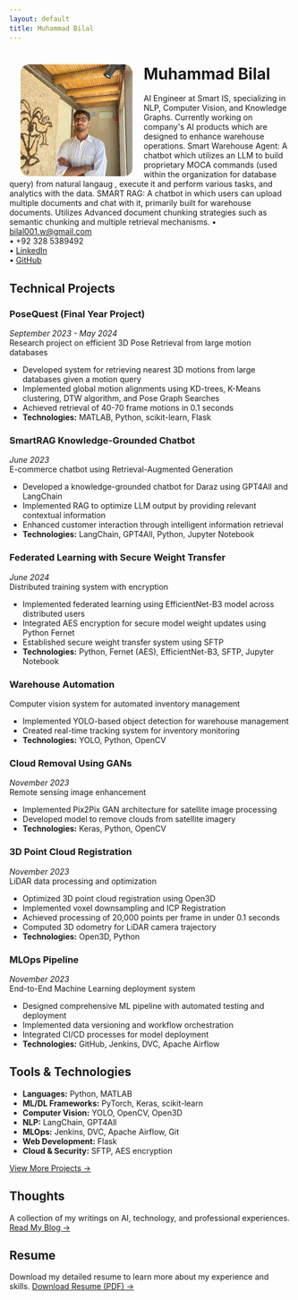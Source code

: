 ```yaml
---
layout: default
title: Muhammad Bilal
---
```


<div class="profile-section">
  <img src="profile.jpeg" width="200" height="200" style="border-radius: 15px; object-fit: cover;" align="left" hspace="20">
  
  # Muhammad Bilal
  AI Engineer at Smart IS, specializing in NLP, Computer Vision, and Knowledge Graphs.
  Currently working on company's AI products which are designed to enhance warehouse operations.
  Smart Warehouse Agent: A chatbot which utilizes an LLM to build proprietary MOCA commands (used within the organization for database query) from natural langaug , execute it and perform various tasks, and analytics with the data.
  SMART RAG: A chatbot in which users can upload multiple documents and chat with it, primarily built for warehouse documents. Utilizes Advanced document chunking strategies such as semantic chunking and multiple retrieval mechanisms.
  • bilal001.w@gmail.com  
  • +92 328 5389492  
  • [LinkedIn](https://linkedin.com/in/mbilal-1608-pk)  
  • [GitHub](https://github.com/Bambokyo)
</div>

## Technical Projects

### PoseQuest (Final Year Project)
*September 2023 - May 2024*  
Research project on efficient 3D Pose Retrieval from large motion databases
- Developed system for retrieving nearest 3D motions from large databases given a motion query
- Implemented global motion alignments using KD-trees, K-Means clustering, DTW algorithm, and Pose Graph Searches
- Achieved retrieval of 40-70 frame motions in 0.1 seconds
- **Technologies:** MATLAB, Python, scikit-learn, Flask

### SmartRAG Knowledge-Grounded Chatbot
*June 2023*  
E-commerce chatbot using Retrieval-Augmented Generation
- Developed a knowledge-grounded chatbot for Daraz using GPT4All and LangChain
- Implemented RAG to optimize LLM output by providing relevant contextual information
- Enhanced customer interaction through intelligent information retrieval
- **Technologies:** LangChain, GPT4All, Python, Jupyter Notebook

### Federated Learning with Secure Weight Transfer
*June 2024*  
Distributed training system with encryption
- Implemented federated learning using EfficientNet-B3 model across distributed users
- Integrated AES encryption for secure model weight updates using Python Fernet
- Established secure weight transfer system using SFTP
- **Technologies:** Python, Fernet (AES), EfficientNet-B3, SFTP, Jupyter Notebook

### Warehouse Automation
Computer vision system for automated inventory management
- Implemented YOLO-based object detection for warehouse management
- Created real-time tracking system for inventory monitoring
- **Technologies:** YOLO, Python, OpenCV

### Cloud Removal Using GANs
*November 2023*  
Remote sensing image enhancement
- Implemented Pix2Pix GAN architecture for satellite image processing
- Developed model to remove clouds from satellite imagery
- **Technologies:** Keras, Python, OpenCV

### 3D Point Cloud Registration
*November 2023*  
LiDAR data processing and optimization
- Optimized 3D point cloud registration using Open3D
- Implemented voxel downsampling and ICP Registration
- Achieved processing of 20,000 points per frame in under 0.1 seconds
- Computed 3D odometry for LiDAR camera trajectory
- **Technologies:** Open3D, Python

### MLOps Pipeline
*November 2023*  
End-to-End Machine Learning deployment system
- Designed comprehensive ML pipeline with automated testing and deployment
- Implemented data versioning and workflow orchestration
- Integrated CI/CD processes for model deployment
- **Technologies:** GitHub, Jenkins, DVC, Apache Airflow

## Tools & Technologies
- **Languages:** Python, MATLAB
- **ML/DL Frameworks:** PyTorch, Keras, scikit-learn
- **Computer Vision:** YOLO, OpenCV, Open3D
- **NLP:** LangChain, GPT4All
- **MLOps:** Jenkins, DVC, Apache Airflow, Git
- **Web Development:** Flask
- **Cloud & Security:** SFTP, AES encryption

[View More Projects →](./projects)

## Thoughts
A collection of my writings on AI, technology, and professional experiences.
[Read My Blog →](./blog)

## Resume
Download my detailed resume to learn more about my experience and skills.
[Download Resume (PDF) →](./resume.pdf)
